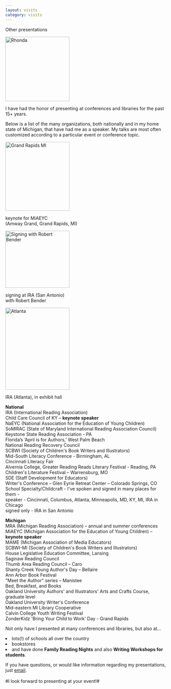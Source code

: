 ```yaml
---
layout: visits
category: visits
---
```


<p class="h1top">Other presentations</p>

<div id="visit_img"><img src="{{site.baseurl}}/img/visits_rgg_s.jpg" width="200" height="201" alt="Rhonda" /></div>

<!---
<br />
<div id="other_news">
<div id="visit_img_news"><img src="{{site.baseurl}}/img/visits_wildmidwest.jpg" width="63" height="57" alt="Wild Wild Midwest" /></div>
<p2 class="presentations">I will be speaking at the multi-state SCBWI Wild Wild Midwest Conference May 3 - 5, 2013 in Fort Wayne, IN (Fort Wayne Marriott). I'll be giving a 3-hour picture book writing intensive and also a break-out session. Hope to see you there!</p2></div>
-->

I have had the honor of presenting at conferences and libraries for the past 15+ years.

Below is a list of the many organizations, both nationally and in my home state of Michigan, that have had me as a speaker. My talks are most often customized according to a particular event or conference topic.

<div id="sidepics">
<div id="visit_img_other"><img src="{{site.baseurl}}/img/visits_grandrapids.jpg" width="200" height="215" alt="Grand Rapids MI" /><br /><p class="caption_other">keynote for MiAEYC <br />(Amway Grand, Grand Rapids, MI)</p></div>
<div id="visit_img_other"><img src="{{site.baseurl}}/img/visits_bender.jpg" width="200" height="178" alt="Signing with Robert Bender" /><br /><p class="caption_other">signing at IRA (San Antonio) <br />with Robert Bender</p></div>
<div id="visit_img_other"><img src="{{site.baseurl}}/img/visits_atlanta.jpg" width="200" height="256" alt="Atlanta" /><br /><p class="caption_other">IRA (Atlanta), in exhibit hall</p></div>
</div>

__National__  
IRA (International Reading Association)  
Child Care Council of KY – __keynote speaker__  
NaEYC (National Association for the Education of Young Children)  
SoMIRAC (State of Maryland International Reading Association Council)  
Keystone State Reading Association - PA  
Florida’s ‘April is for Authors,’ West Palm Beach  
National Reading Recovery Council  
SCBWI (Society of Children's Book Writers and Illustrators)  
Mid-South Literacy Conference - Birmingham, AL  
Cincinnati Literacy Fair  
Alvernia College, Greater Reading Reads Literary Festival - Reading, PA  
Children's Literature Festival – Warrensburg, MO  
SDE (Staff Development for Educators)  
Writer's Conference – Glen Eyrie Retreat Center – Colorado Springs, CO  
School Specialty/Childcraft - I've spoken and signed in many places for them -  
<span class="indent">speaker - Cincinnati, Columbus, Atlanta, Minneapolis, MD, KY, MI, IRA in Chicago</span>  
<span class="indent">signed only - IRA in San Antonio</span>

__Michigan__  
MRA (Michigan Reading Association) – annual and summer conferences  
MiAEYC (Michigan Association for the Education of Young Children) – __keynote speaker__  
MAME (Michigan Association of Media Educators)  
SCBWI-MI (Society of Children's Book Writers and Illustrators)  
House Legislative Education Committee, Lansing  
Saginaw Reading Council  
Thumb Area Reading Council – Caro  
Shanty Creek Young Author's Day – Bellaire  
Ann Arbor Book Festival  
"Meet the Author" series – Manistee  
Bed, Breakfast, and Books  
Oakland University Authors' and Illustrators' Arts and Crafts Course, graduate level  
Oakland University Writer's Conference  
Mid-eastern MI Library Cooperative  
Calvin College Youth Writing Festival  
ZonderKidz 'Bring Your Child to Work' Day - Grand Rapids  

Not only have I presented at many conferences and libraries, but also at…
<div id="present">
<li>lots(!) of schools all over the country</li>  
<li>bookstores</li>  
<li>and have done <b>Family Reading Nights</b> and also <b>Writing Workshops for students</b>.</li>
</div>

If you have questions, or would like information regarding my presentations, just [email](mailto:rgowgreene@gmail.com).
<br /><br />
#I look forward to presenting at your event!#